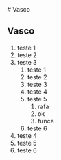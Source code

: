<!DOCTYPE html>
<html>

<head>
    <meta charset='utf-8'>
    <meta http-equiv='X-UA-Compatible' content='IE=edge'>
    <title>Page Title</title>
    <meta name='viewport' content='width=device-width, initial-scale=1'>
</head>

<body>
# Vasco

## **Vasco**

1. teste 1
2. teste 2
3. teste 3
    1. teste 1
    2. teste 2
    3. teste 3
    4. teste 4
    5. teste 5
        1. rafa
        2. ok
        3. funca
    6. teste 6
4. teste 4
5. teste 5
6. teste 6
</body>

</html>